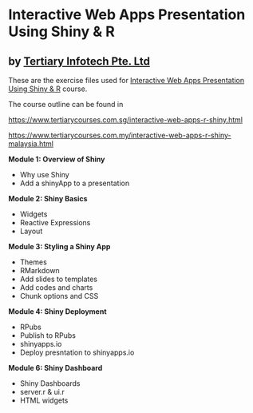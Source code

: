 
# Interactive Web Apps Presentation Using Shiny & R
## by [Tertiary Infotech Pte. Ltd](https://www.tertiarycourses.com.sg/)

These are the exercise files used for [Interactive Web Apps Presentation Using Shiny & R](https://www.tertiarycourses.com.sg/interactive-web-apps-r-shiny.html) course. 

The course outline can be found in 

https://www.tertiarycourses.com.sg/interactive-web-apps-r-shiny.html

https://www.tertiarycourses.com.my/interactive-web-apps-r-shiny-malaysia.html

<p><strong>Module 1: Overview of Shiny</strong></p>
<ul>
<li>Why use Shiny</li>
<li>Add a shinyApp to a presentation</li>
</ul>
<p><strong>Module 2: Shiny Basics</strong></p>
<ul>
<li>Widgets</li>
<li>Reactive Expressions</li>
<li>Layout</li>
</ul>
<p><strong>Module 3: Styling a Shiny App</strong></p>
<ul>
<li>Themes</li>
<li>RMarkdown</li>
<li>Add slides to templates</li>
<li>Add codes and charts</li>
<li>Chunk options and CSS</li>
</ul>
<p><strong>Module 4: Shiny Deployment</strong></p>
<ul>
<li>RPubs</li>
<li>Publish to RPubs</li>
<li>shinyapps.io</li>
<li>Deploy presntation to shinyapps.io</li>
</ul>
<p><strong>Module 6: Shiny Dashboard</strong></p>
<ul>
<li>Shiny Dashboards</li>
<li>server.r &amp; ui.r</li>
<li>HTML widgets</li>
</ul>



